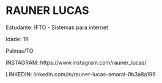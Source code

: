 <body>
  <h1> RAUNER LUCAS</h1>
  <p> Estudante: IFTO - Sistemas para internet</p>
  <p> Idade: 19</p>
  <p> Palmas/TO </p>
  <p>INSTAGRAM: https://www.instagram.com/rauner_lucas/</p>
  <p>LINKEDIN: linkedin.com/in/rauner-lucas-amaral-0b3a8a199</p>
</body>
